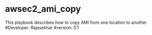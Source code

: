 # awsec2_ami_copy
This playbook describes how to copy AMI from one location to another
#Developer: Rajasekhar
#version: 0.1
